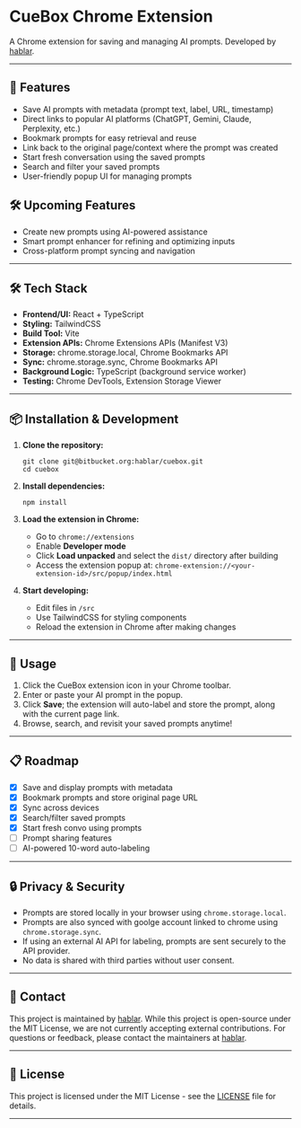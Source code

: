 # CueBox Chrome Extension

A Chrome extension for saving and managing AI prompts. Developed by [hablar](https://cuebox.store).

---

## 🚀 Features

- Save AI prompts with metadata (prompt text, label, URL, timestamp)
- Direct links to popular AI platforms (ChatGPT, Gemini, Claude, Perplexity, etc.)
- Bookmark prompts for easy retrieval and reuse
- Link back to the original page/context where the prompt was created
- Start fresh conversation using the saved prompts
- Search and filter your saved prompts
- User-friendly popup UI for managing prompts

## 🛠️ Upcoming Features
- Create new prompts using AI-powered assistance
- Smart prompt enhancer for refining and optimizing inputs
- Cross-platform prompt syncing and navigation

---

## 🛠️ Tech Stack

- **Frontend/UI:** React + TypeScript
- **Styling:** TailwindCSS
- **Build Tool:** Vite
- **Extension APIs:** Chrome Extensions APIs (Manifest V3)
- **Storage:** chrome.storage.local, Chrome Bookmarks API
- **Sync:** chrome.storage.sync, Chrome Bookmarks API
- **Background Logic:** TypeScript (background service worker)
- **Testing:** Chrome DevTools, Extension Storage Viewer

---

## 📦 Installation & Development

1. **Clone the repository:**
    ```
    git clone git@bitbucket.org:hablar/cuebox.git
    cd cuebox
    ```

2. **Install dependencies:**
    ```
    npm install
    ```

3. **Load the extension in Chrome:**
    - Go to `chrome://extensions`
    - Enable **Developer mode**
    - Click **Load unpacked** and select the `dist/` directory after building
    - Access the extension popup at: `chrome-extension://<your-extension-id>/src/popup/index.html`

4. **Start developing:**
    - Edit files in `/src`
    - Use TailwindCSS for styling components
    - Reload the extension in Chrome after making changes

---

## 📝 Usage

1. Click the CueBox extension icon in your Chrome toolbar.
2. Enter or paste your AI prompt in the popup.
3. Click **Save**; the extension will auto-label and store the prompt, along with the current page link.
4. Browse, search, and revisit your saved prompts anytime!

---

## 📋 Roadmap

- [x] Save and display prompts with metadata
- [x] Bookmark prompts and store original page URL
- [x] Sync across devices
- [x] Search/filter saved prompts
- [x] Start fresh convo using prompts
- [ ] Prompt sharing features
- [ ] AI-powered 10-word auto-labeling

---

## 🔒 Privacy & Security

- Prompts are stored locally in your browser using `chrome.storage.local`.
- Prompts are also synced with goolge account linked to chrome using `chrome.storage.sync`.
- If using an external AI API for labeling, prompts are sent securely to the API provider.
- No data is shared with third parties without user consent.

---

## 🤝 Contact

This project is maintained by [hablar](https://cuebox.store).
While this project is open-source under the MIT License, we are not currently accepting external contributions.
For questions or feedback, please contact the maintainers at [hablar](https://cuebox.store).

---

## 📄 License

This project is licensed under the MIT License - see the [LICENSE](LICENSE) file for details.

---
